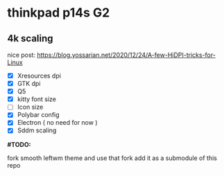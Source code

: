 # thinkpad p14s G2

## 4k scaling

nice post: https://blog.yossarian.net/2020/12/24/A-few-HiDPI-tricks-for-Linux

- [x] Xresources dpi 
- [x] GTK dpi
- [x] Q5 
- [x] kitty font size
- [ ] Icon size
- [x] Polybar config
- [x] Electron ( no need for now )
- [x] Sddm scaling 

**#TODO:**

fork smooth leftwm theme and use that fork
add it as a submodule of this repo

